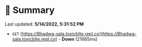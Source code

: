 # 📖 Summary
Last updated: **5/14/2022, 5:31:52 PM**

- `GET` [https://Bhadwa-sala.toxicblte.repl.co](https://Bhadwa-sala.toxicblte.repl.co) - **Down** (21665ms)
